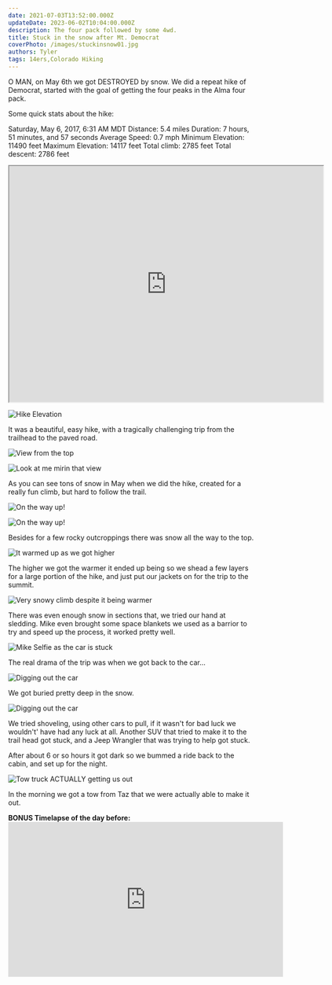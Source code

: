 ```yaml
---
date: 2021-07-03T13:52:00.000Z 
updateDate: 2023-06-02T10:04:00.000Z 
description: The four pack followed by some 4wd. 
title: Stuck in the snow after Mt. Democrat
coverPhoto: /images/stuckinsnow01.jpg
authors: Tyler
tags: 14ers,Colorado Hiking
---
```

O MAN, on May 6th we got DESTROYED by snow. We did a repeat hike of Democrat, started with the goal of getting the four peaks in the Alma four pack. 

Some quick stats about the hike:

Saturday, May 6, 2017, 6:31 AM MDT
Distance: 5.4 miles
Duration: 7 hours, 51 minutes, and 57 seconds
Average Speed: 0.7 mph
Minimum Elevation: 11490 feet
Maximum Elevation: 14117 feet
Total climb: 2785 feet
Total descent: 2786 feet

<iframe title="map of our route" src="https://www.google.com/maps/d/embed?mid=1Vx8OJtb46UZyFnL25ACkSOPMhLI&hl=en" width="640" height="480"></iframe>

![Hike Elevation](/images/democrat-hike-elevation.png)

It was a beautiful, easy hike, with a tragically challenging trip from the trailhead to the paved road.

![View from the top](/images/stuckinsnow01.jpg)

![Look at me mirin that view](/images/stuckinsnow02.jpg)

As you can see tons of snow in May when we did the hike, created for a really fun climb, but hard to follow the trail. 

![On the way up!](/images/stuckinsnow03.jpg)

![On the way up!](/images/stuckinsnow04.jpg)

Besides for a few rocky outcroppings there was snow all the way to the top. 

![It warmed up as we got higher](/images/stuckinsnow05.jpg)

The higher we got the warmer it ended up being so we shead a few layers for a large portion of the hike, and just put our jackets on for the trip to the summit.

![Very snowy climb despite it being warmer](/images/stuckinsnow06.jpg)

There was even enough snow in sections that, we tried our hand at sledding. Mike even brought some space blankets we used as a barrior to try and speed up the process, it worked pretty well. 

![Mike Selfie as the car is stuck](/images/stuckinsnow07.jpg)

The real drama of the trip was when we got back to the car...

![Digging out the car](/images/stuckinsnow08.jpg)

We got buried pretty deep in the snow.

![Digging out the car](/images/stuckinsnow09.jpg)

We tried shoveling, using other cars to pull, if it wasn't for bad luck we wouldn't' have had any luck at all. Another SUV that tried to make it to the trail head got stuck, and a Jeep Wrangler that was trying to help got stuck.

After about 6 or so hours it got dark so we bummed a ride back to the cabin, and set up for the night. 

![Tow truck ACTUALLY getting us out](/images/stuckinsnow10.jpg)

In the morning we got a tow from Taz that we were actually able to make it out.

**BONUS Timelapse of the day before:** <iframe title="timelapse of day before" width="560" height="315" src="https://www.youtube.com/embed/Mxdv_LI5IFk" frameborder="0" allowfullscreen></iframe>